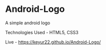 # Android-Logo

A simple android logo

Technologies Used - HTML5, CSS3

Live - https://keyur22.github.io/Android-Logo/
